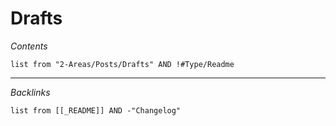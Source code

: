 # Drafts

*Contents*

````dataview
list from "2-Areas/Posts/Drafts" AND !#Type/Readme
````

---

*Backlinks*

````dataview
list from [[_README]] AND -"Changelog"
````
